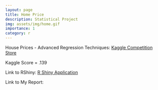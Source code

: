 ```yaml
---
layout: page
title: Home Price
description: Statistical Project
img: assets/img/home.gif
importance: 1
category: r
---
```


House Prices - Advanced Regression Techniques: <a href='https://www.kaggle.com/c/house-prices-advanced-regression-techniques'>Kaggle Competition Store</a>  

Kaggle Score = .139  

Link to RShiny: <a href='https://vochannguyen.shinyapps.io/Stats1Shiny/'>R Shiny Application</a>  

Link to My Report:<a href='https://drive.google.com/file/d/1xH-SQW0IAqZdIp3jUpvs8wrjXPtPm3Xr/view?usp=share_link'></a>  


